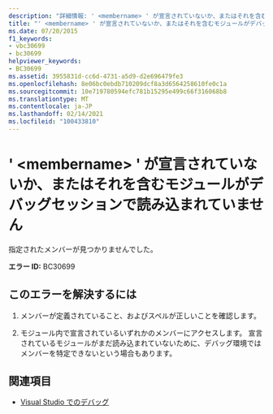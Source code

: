 ```yaml
---
description: "詳細情報: ' <membername> ' が宣言されていないか、またはそれを含むモジュールがデバッグセッションで読み込まれていません"
title: "' <membername> ' が宣言されていないか、またはそれを含むモジュールがデバッグセッションで読み込まれていません"
ms.date: 07/20/2015
f1_keywords:
- vbc30699
- bc30699
helpviewer_keywords:
- BC30699
ms.assetid: 3955831d-cc6d-4731-a5d9-d2e696479fe3
ms.openlocfilehash: 8e06bc0ebdb710209dcf8a3d6564258610fe0c1a
ms.sourcegitcommit: 10e719780594efc781b15295e499c66f316068b8
ms.translationtype: MT
ms.contentlocale: ja-JP
ms.lasthandoff: 02/14/2021
ms.locfileid: "100433810"
---
```

# <a name="membername-is-not-declared-or-the-module-containing-it-is-not-loaded-in-the-debugging-session"></a>' \<membername> ' が宣言されていないか、またはそれを含むモジュールがデバッグセッションで読み込まれていません

指定されたメンバーが見つかりませんでした。  
  
 **エラー ID:** BC30699  
  
## <a name="to-correct-this-error"></a>このエラーを解決するには  
  
1. メンバーが定義されていること、およびスペルが正しいことを確認します。  
  
2. モジュール内で宣言されているいずれかのメンバーにアクセスします。 宣言されているモジュールがまだ読み込まれていないために、デバッグ環境ではメンバーを特定できないという場合もあります。  
  
## <a name="see-also"></a>関連項目

- [Visual Studio でのデバッグ](/visualstudio/debugger/debugger-feature-tour)

